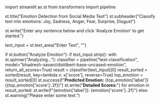 import streamlit as st
from transformers import pipeline

st.title("Emotion Detection from Social Media Text")
st.subheader("Classify text into emotions: Joy, Sadness, Anger, Fear, Surprise, Disgust")

st.write("Enter any sentence below and click 'Analyze Emotion' to get started.")


text_input = st.text_area("Enter Text", "")

if st.button("Analyze Emotion"):
    if text_input.strip():
        with st.spinner("Analyzing..."):
            classifier = pipeline("text-classification", model="bhadresh-savani/distilbert-base-uncased-emotion", return_all_scores=True)
            result = classifier(text_input)[0]
            result_sorted = sorted(result, key=lambda x: x['score'], reverse=True)
            top_emotion = result_sorted[0]
            st.success(f"**Predicted Emotion:** {top_emotion['label']} ({top_emotion['score']:.2f})")
            st.write("**Detailed Scores:**")
            for emotion in result_sorted:
                st.write(f"{emotion['label']}: {emotion['score']:.2f}")
    else:
        st.warning("Please enter some text.")

